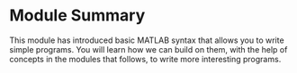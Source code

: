 # Module Summary

This module has introduced basic MATLAB syntax that allows you to write simple programs. You will learn how we can build on them, with the help of concepts in the modules that follows, to write more interesting programs.